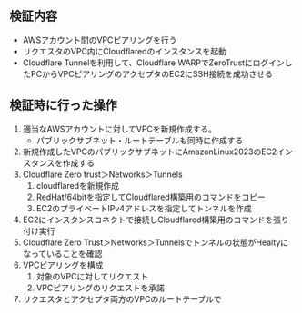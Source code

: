 
## 検証内容
- AWSアカウント間のVPCピアリングを行う
- リクエスタのVPC内にCloudflaredのインスタンスを起動
- Cloudflare Tunnelを利用して、Cloudflare WARPでZeroTrustにログインしたPCからVPCピアリングのアクセプタのEC2にSSH接続を成功させる

## 検証時に行った操作
1. 適当なAWSアカウントに対してVPCを新規作成する。
	- パブリックサブネット・ルートテーブルも同時に作成する
2. 新規作成したVPCのパブリックサブネットにAmazonLinux2023のEC2インスタンスを作成する
3. Cloudflare Zero trust＞Networks＞Tunnels
	1. cloudflaredを新規作成
	2. RedHat/64bitを指定してCloudflared構築用のコマンドをコピー
	3. EC2のプライベートIPv4アドレスを指定してトンネルを作成
4. EC2にインスタンスコネクトで接続しCloudflared構築用のコマンドを張り付け実行
5. Cloudflare Zero Trust＞Networks＞Tunnelsでトンネルの状態がHealtyになっていることを確認
6. VPCピアリングを構成
	1. 対象のVPCに対してリクエスト
	2. VPCピアリングのリクエストを承諾
7. リクエスタとアクセプタ両方のVPCのルートテーブルで